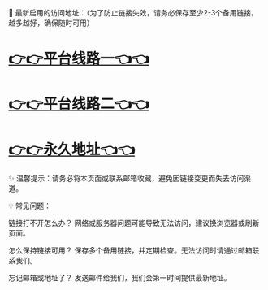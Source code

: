 🌟 最新启用的访问地址：（为了防止链接失效，请务必保存至少2-3个备用链接，越多越好，确保随时可用）

# [👉👉平台线路一👈👈](https://za52.run)

# [👉👉平台线路二👈👈](https://za53.run)

# [👉👉永久地址👈👈](https://za51.run)

✨ 温馨提示：请务必将本页面或联系邮箱收藏，避免因链接变更而失去访问渠道。

💡 常见问题：

链接打不开怎么办？
网络或服务器问题可能导致无法访问，建议换浏览器或刷新页面。

怎么保持链接可用？
保存多个备用链接，并定期检查。无法访问时请通过邮箱联系我们。

忘记邮箱或地址了？
发送邮件给我们，我们会第一时间提供最新地址。

